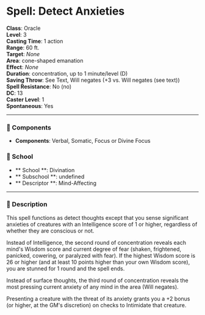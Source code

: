 
# Spell: Detect Anxieties
**Class**: Oracle  
**Level**: 3  
**Casting Time**: 1 action  
**Range**: 60 ft.  
**Target**: _None_  
**Area**: cone-shaped emanation  
**Effect**: _None_  
**Duration**: concentration, up to 1 minute/level (D)  
**Saving Throw**: See Text, Will negates (+3 vs. Will negates (see text))  
**Spell Resistance**: No (no)  
**DC**: 13  
**Caster Level**: 1  
**Spontaneous**: Yes

---

### 🔮 Components
- **Components**: Verbal, Somatic, Focus or Divine Focus

### 🏫 School
- ** School **: Divination
- ** Subschool **: undefined
- ** Descriptor **: Mind-Affecting
---

### 📜 Description
This spell functions as detect thoughts except that you sense significant anxieties of creatures with an Intelligence score of 1 or higher, regardless of whether they are conscious or not.

Instead of Intelligence, the second round of concentration reveals each mind's Wisdom score and current degree of fear (shaken, frightened, panicked, cowering, or paralyzed with fear). If the highest Wisdom score is 26 or higher (and at least 10 points higher than your own Wisdom score), you are stunned for 1 round and the spell ends.

Instead of surface thoughts, the third round of concentration reveals the most pressing current anxiety of any mind in the area (Will negates).

Presenting a creature with the threat of its anxiety grants you a +2 bonus (or higher, at the GM's discretion) on checks to Intimidate that creature.
